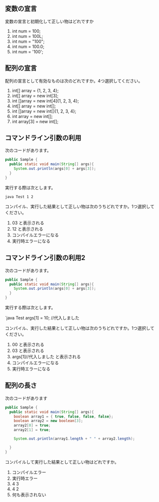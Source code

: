 ## 変数の宣言
変数の宣言と初期化して正しい物はどれですか

1. int num = 100;
1. int num = 100L;
1. int num = "100";
1. int num = 100.0;
1. int num = '100';

## 配列の宣言
配列の宣言として有効なものは次のどれですか。4つ選択してください。

1. int[] array = {1, 2, 3, 4};
1. int[] array = new int[3];
1. int []array = new int[4]{1, 2, 3, 4};
1. int[] array = new int[];
1. int []array = new int[]{1, 2, 3, 4};
1. int array = new int[];
1. int array[3] = new int[];

## コマンドライン引数の利用
次のコードがあります。

```java
public Sample {
  public static void main(String[] args){
    System.out.println(args[0] + args[3]);
  }
}
```

実行する際は次とします。

`java Test 1 2`

コンパイル、実行した結果として正しい物は次のうちどれですか。1つ選択してください。

1. 03 と表示される
1. 12 と表示される
1. コンパイルエラーになる
1. 実行時エラーになる

## コマンドライン引数の利用2
次のコードがあります。

```java
public Sample {
  public static void main(String[] args){
    System.out.println(args[0] + args[3]);
  }
}
```

実行する際は次とします。

`java Test args[1] = 10; //代入しました

コンパイル、実行した結果として正しい物は次のうちどれですか。1つ選択してください。

1. 00 と表示される
1. 03 と表示される
1. args[1]//代入しました と表示される
1. コンパイルエラーになる
1. 実行時エラーになる


## 配列の長さ
次のコードがあります

```java
public Sample {
  public static void main(String[] args){
    boolean array1 = { true, false, false, false};
    boolean array2 = new boolean[3];
    array2[0] = true;
    array2[1] = true;

    System.out.println(array1.length + " " + array2.length);

  }
}
```
コンパイルして実行した結果として正しい物はどれですか。

1. コンパイルエラー
1. 実行時エラー
1. 4 3
1. 4 2
1. 何も表示されない

